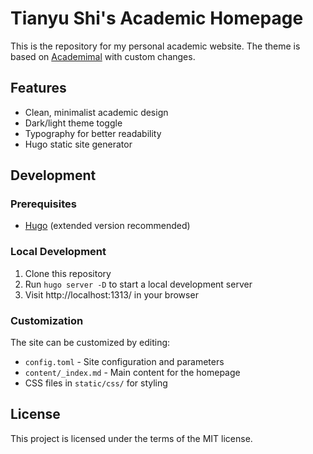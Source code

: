 # Tianyu Shi's Academic Homepage

This is the repository for my personal academic website. The theme is based on [Academimal](https://github.com/yangl1996/academimal) with custom changes.

## Features

- Clean, minimalist academic design
- Dark/light theme toggle
- Typography for better readability
- Hugo static site generator

## Development

### Prerequisites

- [Hugo](https://gohugo.io/) (extended version recommended)

### Local Development

1. Clone this repository
2. Run `hugo server -D` to start a local development server
3. Visit http://localhost:1313/ in your browser

### Customization

The site can be customized by editing:
- `config.toml` - Site configuration and parameters
- `content/_index.md` - Main content for the homepage
- CSS files in `static/css/` for styling

## License

This project is licensed under the terms of the MIT license.
